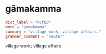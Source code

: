 # gāmakamma

``` toml
dict_label = "NCPED"
word = "gāmakamma"
summary = "village work; village affairs."
grammar_comment = "neuter"
```

village work; village affairs.

